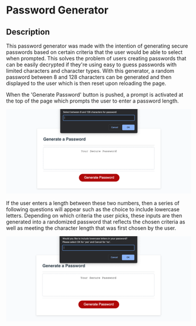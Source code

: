 # Password Generator 

## Description 

 This password generator was made with the intention of generating secure passwords based on certain criteria that the user would be able to select when prompted. This solves the problem of users creating passwords that can be easily decrypted if they're using easy to guess passwords with limited characters and character types. With this generator, a random password between 8 and 128 characters can be generated and then displayed to the user which is then reset upon reloading the page. 

  When the 'Generate Password' button is pushed, a prompt is activated at the top of the page which prompts the user to enter a password length. 

 ![screenshot](assets/images/Password-Generator-img-1.png)

If the user enters a length between these two numbers, then a series of following questions will appear such as the choice to include lowercase letters. Depending on which criteria the user picks, these inputs are then generated into a randomized password that reflects the chosen criteria as well as meeting the character length that was first chosen by the user.

 ![screenshot](assets/images/Password-Generator-img-2.png)

